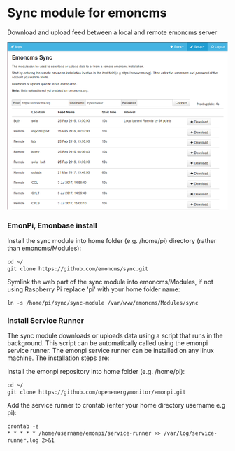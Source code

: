 # Sync module for emoncms

Download and upload feed between a local and remote emoncms server

![syncmodule.png](syncmodule.png)

### EmonPi, Emonbase install

Install the sync module into home folder (e.g. /home/pi) directory (rather than emoncms/Modules):

    cd ~/
    git clone https://github.com/emoncms/sync.git

Symlink the web part of the sync module into emoncms/Modules, if not using Raspberry Pi replace 'pi' with your home folder name:

    ln -s /home/pi/sync/sync-module /var/www/emoncms/Modules/sync
    
### Install Service Runner

The sync module downloads or uploads data using a script that runs in the background. This script can be automatically called using the emonpi service runner. The emonpi service runner can be installed on any linux machine. The installation steps are:

Install the emonpi repository into home folder (e.g. /home/pi):

    cd ~/
    git clone https://github.com/openenergymonitor/emonpi.git
 
Add the service runner to crontab (enter your home directory username e.g pi):

    crontab -e
    * * * * * /home/username/emonpi/service-runner >> /var/log/service-runner.log 2>&1
